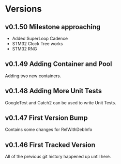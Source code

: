 # Versions

## v0.1.50 Milestone approaching

* Added SuperLoop Cadence
* STM32 Clock Tree works
* STM32 RNG

## v0.1.49 Adding Container and Pool

Adding two new containers.

## v0.1.48 Adding More Unit Tests

GoogleTest and Catch2 can be used to write Unit Tests.

## v0.1.47 First Version Bump

Contains some changes for RelWithDebInfo

## v0.1.46 First Tracked Version

All of the previous git history happened up until here.
